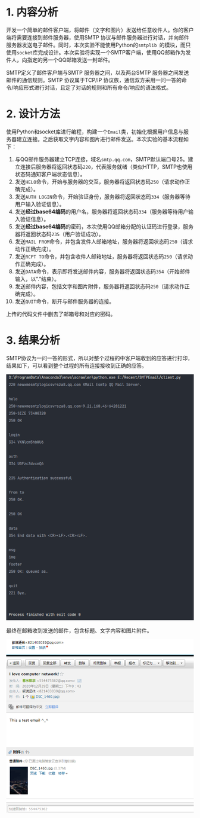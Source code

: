 # 1. 内容分析

开发一个简单的邮件客户端，将邮件（文字和图片）发送给任意收件人。你的客户端将需要连接到邮件服务器，使用SMTP 协议与邮件服务器进行对话，并向邮件服务器发送电子邮件。同时，本次实验不能使用Python的`smtplib `的模块，而只使用`socket`库完成设计。本次实验将实现一个SMTP客户端，使用QQ邮箱作为发件人，向指定的另一个QQ邮箱发送一封邮件。

SMTP定义了邮件客户端与SMTP 服务器之间，以及两台SMTP 服务器之间发送邮件的通信规则。SMTP 协议属于TCP/IP 协议族，通信双方采用一问一答的命令/响应形式进行对话，且定了对话的规则和所有命令/响应的语法格式。



# 2. 设计方法

使用Python和socket库进行编程，构建一个`Email`类，初始化根据用户信息与服务器建立连接。之后获取文字内容和图片进行邮件发送。本次实验的基本流程如下：

1. 与QQ邮件服务器建立TCP连接，域名`smtp.qq.com`，SMTP默认端口号25。建立连接后服务器将返回状态码`220`，代表服务就绪（类似HTTP，SMTP也使用状态码通知客户端状态信息）。
2. 发送`HELO`命令，开始与服务器的交互，服务器将返回状态码`250`（请求动作正确完成）。
3. 发送`AUTH LOGIN`命令，开始验证身份，服务器将返回状态码`334`（服务器等待用户输入验证信息）。
4. 发送**经过base64编码**的用户名，服务器将返回状态码`334`（服务器等待用户输入验证信息）。
5. 发送**经过base64编码**的密码，本次使用QQ邮箱分配的认证码进行登录，服务器将返回状态码`235`（用户验证成功）。
6. 发送`MAIL FROM`命令，并包含发件人邮箱地址，服务器将返回状态码`250`（请求动作正确完成）。
7. 发送`RCPT TO`命令，并包含收件人邮箱地址，服务器将返回状态码`250`（请求动作正确完成）。
8. 发送`DATA`命令，表示即将发送邮件内容，服务器将返回状态码`354`（开始邮件输入，以”.”结束）。
9. 发送邮件内容，包括文字和图片附件，服务器将返回状态码`250`（请求动作正确完成）。
10. 发送`QUIT`命令，断开与邮件服务器的连接。

上传的代码文件中删去了邮箱号和对应的密码。



# 3. 结果分析

SMTP协议为一问一答的形式，所以对整个过程的中客户端收到的应答进行打印，结果如下，可以看到整个过程的所有连接接收到正确的应答。

![image-20201230020442584](https://github.com/Thooooor/SMTPEmail/blob/master/README.assets/image-20201230020442584.png?raw=true)

最终在邮箱收到发送的邮件，包含标题、文字内容和图片附件。

![image-20201230020630267](https://github.com/Thooooor/SMTPEmail/blob/master/README.assets/image-20201230020630267.png?raw=true)

